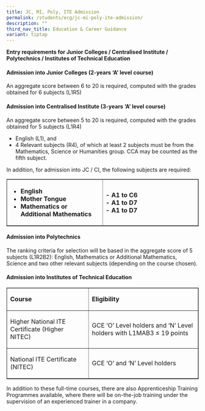 ```yaml
---
title: JC, MI, Poly, ITE Admission
permalink: /students/ecg/jc-mi-poly-ite-admission/
description: ""
third_nav_title: Education & Career Guidance
variant: tiptap
---
```

<p><strong>Entry requirements for Junior Colleges / Centralised Institute / Polytechnics / Institutes of Technical Education</strong></p>
<h4>Admission into Junior Colleges (2-years ‘A’ level course)</h4>
<p>An aggregate score between 6 to 20 is required, computed with the grades obtained for 6 subjects (L1R5)</p>
<h4>Admission into Centralised Institute (3-years ‘A’ level course)</h4>
<p>An aggregate score between 5 to 20 is required, computed with the grades obtained for 5 subjects (L1R4)</p>
<ul>
<li>English (L1), and</li>
<li>4 Relevant subjects (R4), of which at least 2 subjects must be from the Mathematics, Science or Humanities group. CCA may be counted as the fifth subject.</li>
</ul>
<p>In addition, for admission into JC / CI, the following subjects are required:</p>
<table border="1" cellspacing="0" cellpadding="0">
<tbody>
<tr>
<th style="text-align: left;" width="50%">
<ul>
<li>English</li>
<li>Mother Tongue</li>
<li>Mathematics or Additional Mathematics</li>
</ul>
</th>
<th style="text-align: left;">
<p>- A1 to C6<br>- A1 to D7<br>- A1 to D7</p>
</th>
</tr>
</tbody>
</table>
<h4>Admission into Polytechnics</h4>
<p>The ranking criteria for selection will be based in the aggregate score of 5 subjects (L1R2B2): English, Mathematics or Additional Mathematics, Science and two other relevant subjects (depending on the course chosen).</p>
<h4>Admission into Institutes of Technical Education</h4>
<table border="1" width="100%" cellspacing="0" cellpadding="0">
<tbody>
<tr>
<td>
<p><strong>Course</strong></p>
</td>
<td>
<p><strong>Eligibility</strong></p>
</td>
</tr>
<tr>
<td>
<p>Higher National ITE Certificate (Higher NITEC)</p>
</td>
<td>
<p>GCE ‘O’ Level holders and ‘N’ Level holders with L1MAB3 ≤ 19 points</p>
</td>
</tr>
<tr>
<td>
<p>National ITE Certificate (NITEC)</p>
</td>
<td>
<p>GCE ‘O’ and ‘N’ Level holders</p>
</td>
</tr>
</tbody>
</table>
<p>In addition to these full-time courses, there are also Apprenticeship Training Programmes available, where there will be on-the-job training under the supervision of an experienced trainer in a company.</p>